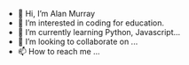 - 👋 Hi, I’m Alan Murray
- 👀 I’m interested in coding for education.
- 🌱 I’m currently learning Python, Javascript...
- 💞️ I’m looking to collaborate on ...
- 📫 How to reach me ...

<!---
agmz30/agmz30 is a ✨ special ✨ repository because its `README.md` (this file) appears on your GitHub profile.
You can click the Preview link to take a look at your changes.
--->
